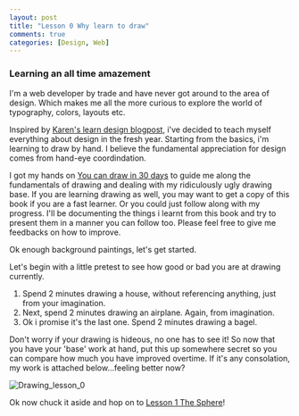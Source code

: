 ```yaml
---
layout: post
title: "Lesson 0 Why learn to draw"
comments: true
categories: [Design, Web]
---
```


### Learning an all time amazement

I'm a web developer by trade and have never got around to the area of design. Which makes me all the more curious to explore the world of typography, colors, layouts etc.

Inspired by [Karen's learn design blogpost](http://www.karenx.com/blog/how-to-become-a-designer-without-going-to-design-school/), i've decided to teach myself everything about design in the fresh year. Starting from the basics, i'm learning to draw by hand. I believe the fundamental appreciation for design comes from hand-eye coordindation.

I got my hands on [You can draw in 30 days](http://www.amazon.com/You-Can-Draw-30-Days/dp/0738212415/ref=sr_1_1?ie=UTF8&qid=1371607474&sr=8-1&keywords=you+can+draw+in+30+days) to guide me along the fundamentals of drawing and dealing with my ridiculously ugly drawing base. If you are learning drawing as well, you may want to get a copy of this book if you are a fast learner. Or you could just follow along with my progress. I'll be documenting the things i learnt from this book and try to present them in a manner you can follow too. Please feel free to give me feedbacks on how to improve.

Ok enough background paintings, let's get started.

Let's begin with a little pretest to see how good or bad you are at drawing currently.

1. Spend 2 minutes drawing a house, without referencing anything, just from your imagination.
2. Next, spend 2 minutes drawing an airplane. Again, from imagination.
3. Ok i promise it's the last one. Spend 2 minutes drawing a bagel.

Don't worry if your drawing is hideous, no one has to see it! So now that you have your 'base' work at hand, put this up somewhere secret so you can compare how much you have improved overtime. If it's any consolation, my work is attached below...feeling better now?

![Drawing_lesson_0](http://i1113.photobucket.com/albums/k508/houguochen/Mobile%20Uploads/7A895527-8CB4-46BF-A0D1-F1DCF9514D0F.jpg)

Ok now chuck it aside and hop on to [Lesson 1 The Sphere](/2014/01/02/lesson-1-the-sphere/)!

